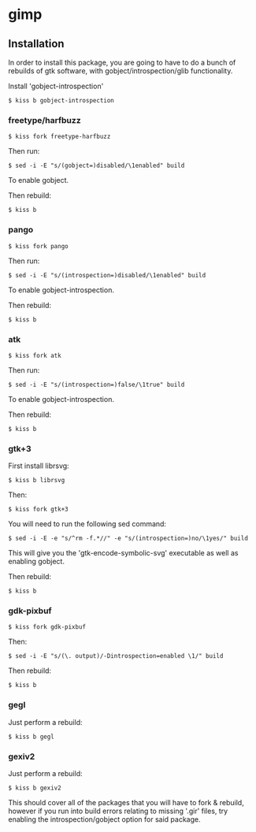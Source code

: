 # gimp

## Installation

In order to install this package, you are going to have to do a bunch
of rebuilds of gtk software, with gobject/introspection/glib functionality.

Install 'gobject-introspection'

`$ kiss b gobject-introspection`

### freetype/harfbuzz

`$ kiss fork freetype-harfbuzz`

Then run:

`$ sed -i -E "s/(gobject=)disabled/\1enabled" build`

To enable gobject.

Then rebuild:

`$ kiss b`

### pango

`$ kiss fork pango`

Then run:

`$ sed -i -E "s/(introspection=)disabled/\1enabled" build`

To enable gobject-introspection.

Then rebuild:

`$ kiss b`

### atk

`$ kiss fork atk`

Then run:

`$ sed -i -E "s/(introspection=)false/\1true" build`

To enable gobject-introspection.

Then rebuild:

`$ kiss b`

### gtk+3

First install librsvg:

`$ kiss b librsvg`

Then:

`$ kiss fork gtk+3`

You will need to run the following sed command:

`$ sed -i -E -e "s/^rm -f.*//" -e "s/(introspection=)no/\1yes/" build`

This will give you the 'gtk-encode-symbolic-svg' executable as well as enabling
gobject.

Then rebuild:

`$ kiss b`

### gdk-pixbuf

`$ kiss fork gdk-pixbuf`

Then:

`$ sed -i -E "s/(\. output)/-Dintrospection=enabled \1/" build`

Then rebuild:

`$ kiss b`

### gegl

Just perform a rebuild:

`$ kiss b gegl`

### gexiv2

Just perform a rebuild:

`$ kiss b gexiv2`

This should cover all of the packages that you will have to fork & rebuild,
however if you run into build errors relating to missing '.gir' files,
try enabling the introspection/gobject option for said package.

